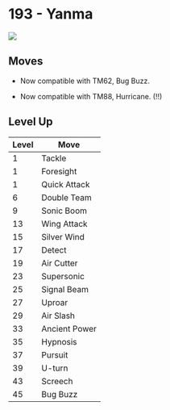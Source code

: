 # 193 - Yanma
![][193]

## Moves

 - Now compatible with TM62, Bug Buzz.

 - Now compatible with TM88, Hurricane. (!!)

## Level Up

Level | Move
---   | ---
  1   | Tackle
  1   | Foresight
  1   | Quick Attack
  6   | Double Team
  9   | Sonic Boom
 13   | Wing Attack
 15   | Silver Wind
 17   | Detect
 19   | Air Cutter
 23   | Supersonic
 25   | Signal Beam
 27   | Uproar
 29   | Air Slash
 33   | Ancient Power
 35   | Hypnosis
 37   | Pursuit
 39   | U-turn
 43   | Screech
 45   | Bug Buzz



[193]: ../img/pokemon/193.png
